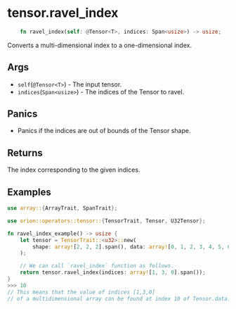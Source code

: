 # tensor.ravel_index

```rust 
    fn ravel_index(self: @Tensor<T>, indices: Span<usize>) -> usize;
```

Converts a multi-dimensional index to a one-dimensional index.

## Args

* `self`(`@Tensor<T>`) - The input tensor.
* `indices`(`Span<usize>`) - The indices of the Tensor to ravel.

## Panics 

* Panics if the indices are out of bounds of the Tensor shape.

## Returns

The index corresponding to the given indices.

## Examples

```rust
use array::{ArrayTrait, SpanTrait};

use orion::operators::tensor::{TensorTrait, Tensor, U32Tensor};

fn ravel_index_example() -> usize {
    let tensor = TensorTrait::<u32>::new(
        shape: array![2, 2, 2].span(), data: array![0, 1, 2, 3, 4, 5, 6, 7].span(),
    );

    // We can call `ravel_index` function as follows.
    return tensor.ravel_index(indices: array![1, 3, 0].span());
}
>>> 10 
// This means that the value of indices [1,3,0] 
// of a multidimensional array can be found at index 10 of Tensor.data.
```
   